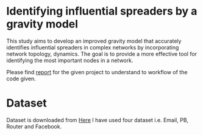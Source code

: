 # Identifying influential spreaders by a gravity model

This study aims to develop an improved gravity model that accurately identifies influential spreaders in complex networks by incorporating network topology, dynamics. The goal is to provide a more effective tool for identifying the most important nodes in a network.

Please find [report](Report.pdf) for the given project to understand to workflow of the code given.

# Dataset

Dataset is downloaded from [Here](https://github.com/MLIF/Network-Data)
I have used four dataset i.e. Email, PB, Router and Facebook.
